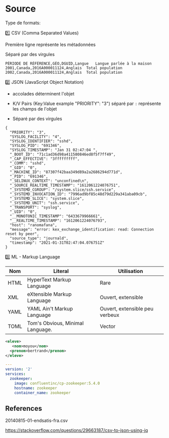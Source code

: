 # Source


Type de formats:

:one: CSV (Comma Separated Values)

Première ligne représente les métadonnées

Séparé par des virgules

```csv
PÉRIODE DE RÉFÉRENCE,GÉO,DGUID,Langue	Langue parlée à la maison
2001,Canada,2016A000011124,Anglais	Total population
2002,Canada,2016A000011124,Anglais	Total population
```

:two: JSON (JavaScript Object Notation)

* accolades déterminent l'objet

* K/V Pairs (Key:Value example "PRIORITY": "3") séparé par `:` représente les champs de l'objet

* Séparé par des virgules

```csv
{
  "PRIORITY": "3",
  "SYSLOG_FACILITY": "4",
  "SYSLOG_IDENTIFIER": "sshd",
  "SYSLOG_PID": "691346",
  "SYSLOG_TIMESTAMP": "Jan 31 02:47:04 ",
  "_BOOT_ID": "71c1ad36d98a411580846ed8f5f7ff49",
  "_CAP_EFFECTIVE": "3fffffffff",
  "_COMM": "sshd",
  "_GID": "0",
  "_MACHINE_ID": "87307f42baa349d89a2a2686294d771d",
  "_PID": "691346",
  "_SELINUX_CONTEXT": "unconfined\n",
  "_SOURCE_REALTIME_TIMESTAMP": "1612061224076751",
  "_SYSTEMD_CGROUP": "/system.slice/ssh.service",
  "_SYSTEMD_INVOCATION_ID": "7996ad9bf85c48d79d229a341aba09cb",
  "_SYSTEMD_SLICE": "system.slice",
  "_SYSTEMD_UNIT": "ssh.service",
  "_TRANSPORT": "syslog",
  "_UID": "0",
  "__MONOTONIC_TIMESTAMP": "6433679966661",
  "__REALTIME_TIMESTAMP": "1612061224076793",
  "host": "ranomafana",
  "message": "error: kex_exchange_identification: read: Connection reset by peer",
  "source_type": "journald",
  "timestamp": "2021-01-31T02:47:04.076751Z"
}
```

:three: ML - Markup Language

| Nom  | Literal                          |   Utilisation                  |
|------|----------------------------------|--------------------------------|
| HTML | HyperText Markup Language        | Rare                           |
| XML  | eXtensible Markup Language       | Ouvert, extensible             |
| YAML | YAML Ain't Markup Language       | Ouvert, extensible peu verbeux |
| TOML | Tom's Obvious, Minimal Language. | Vector                         |


```xml
<eleve>
   <nom>moyou</nom>
  <prenom>bertrand</prenom>
</eleve>
```


```yaml
---
version: '2'
services:
  zookeeper:
    image: confluentinc/cp-zookeeper:5.4.0
    hostname: zookeeper
    container_name: zookeeper
```
 



## References

20140815-01-endsatis-fra.csv


https://stackoverflow.com/questions/29663187/csv-to-json-using-jq


